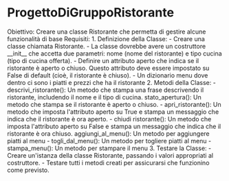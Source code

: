 # ProgettoDiGruppoRistorante
<p>
Obiettivo: Creare una classe Ristorante che permetta di gestire alcune funzionalità di base
Requisiti:
 1. Definizione della Classe:
 - Creare una classe chiamata Ristorante.
 - La classe dovrebbe avere un costruttore __init__ che accetta due parametri: nome (nome del ristorante) e tipo cucina (tipo di cucina offerta).
 - Definire un attributo aperto che indica se il ristorante è aperto o chiuso. Questo attributo deve essere impostato su False di default (cioè, il ristorante è chiuso).
 - Un dizionario menu dove dentro ci sono i piatti e prezzi che ha il ristorante
 2. Metodi della Classe:
 - descrivi_ristorante(): Un metodo che stampa una frase descrivendo il ristorante, includendo il nome e il tipo di cucina. stato_apertura(): Un metodo che stampa se il ristorante è aperto o chiuso.
 - apri_ristorante(): Un metodo che imposta l'attributo aperto su True e stampa un messaggio che indica che il ristorante è ora aperto.
 - chiudi ristorante(): Un metodo che imposta l'attributo aperto su False e stampa un messaggio che indica che il ristorante è ora chiuso.
 aggiungi_al_menu(): Un metodo per aggiungere piatti al menu
 - togli_dal_menu(): Un metodo per togliere piatti al menu
 - stampa_menu(): Un metodo per stampare il menu
 3. Testare la Classe:
 - Creare un'istanza della classe Ristorante, passando i valori appropriati al costruttore.
 - Testare tutti i metodi creati per assicurarsi che funzionino come previsto.</p>
